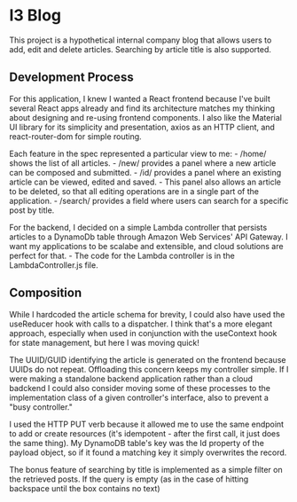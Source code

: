 # I3 Blog

This project is a hypothetical internal company blog that allows users to add, edit and delete articles. Searching by article title is also supported. 

## Development Process

For this application, I knew I wanted a React frontend because I've built several React apps already and find its architecture matches my thinking about designing and re-using frontend components. I also like the Material UI library for its simplicity and presentation, axios as an HTTP client, and react-router-dom for simple routing. 

Each feature in the spec represented a particular view to me:
    - /home/ shows the list of all articles. 
    - /new/ provides a panel where a new article can be composed and submitted.
    - /id/ provides a panel where an existing article can be viewed, edited and saved. 
        - This panel also allows an article to be deleted, so that all editing operations are in a single part of the application. 
    - /search/ provides a field where users can search for a specific post by title. 

For the backend, I decided on a simple Lambda controller that persists articles to a DynamoDb table through Amazon Web Services' API Gateway. I want my applications to be scalabe and extensible, and cloud solutions are perfect for that. 
    - The code for the Lambda controller is in the LambdaController.js file. 

## Composition

While I hardcoded the article schema for brevity, I could also have used the useReducer hook with calls to a dispatcher. I think that's a more elegant approach, especially when used in conjunction with the useContext hook for state management, but here I was moving quick! 

The UUID/GUID identifying the article is generated on the frontend because UUIDs do not repeat. Offloading this concern keeps my controller simple. If I were making a standalone backend application rather than a cloud badckend I could also consider moving some of these processes to the implementation class of a given controller's interface, also to prevent a "busy controller." 

I used the HTTP PUT verb because it allowed me to use the same endpoint to add or create resources (it's idempotent - after the first call, it just does the same thing). My DynamoDB table's key was the Id property of the payload object, so if it found a matching key it simply overwrites the record. 

The bonus feature of searching by title is implemented as a simple filter on the retrieved posts. If the query is empty (as in the case of hitting backspace until the box contains no text)